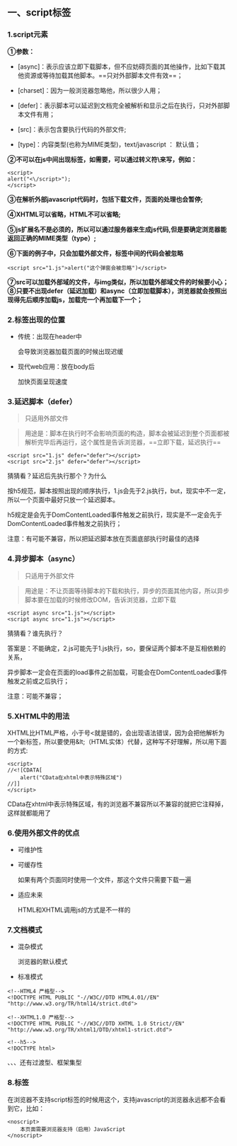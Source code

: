## 一、script标签

### 1.script元素

**①参数：**

- [async]：表示应该立即下载脚本，但不应妨碍页面的其他操作，比如下载其他资源或等待加载其他脚本。==只对外部脚本文件有效==；

- [charset]：因为一般浏览器忽略他，所以很少人用；

- [defer]：表示脚本可以延迟到文档完全被解析和显示之后在执行，只对外部脚本文件有用；

- [src]：表示包含要执行代码的外部文件;

- [type]：内容类型(也称为MIME类型)，text/javascript  ： 默认值；


**②不可以在js中间出现</script>标签，如需要，可以通过转义符\来写，例如：**

```
<script>
alert("<\/script>");
</script>
```
**③在解析外部javascript代码时，包括下载文件，页面的处理也会暂停;**

**④XHTML可以省略</script>，HTML不可以省略;**

**⑤js扩展名不是必须的，所以可以通过服务器来生成js代码,但是要确定浏览器能返回正确的MIME类型（type）;**

**⑥下面的例子中，只会加载外部文件，标签中间的代码会被忽略**
```
<script src="1.js">alert("这个弹窗会被忽略")</script>
```
**⑦src可以加载外部域的文件，与img类似，所以加载外部域文件的时候要小心；**
**⑧只要不出现defer（延迟加载）和async（立即加载脚本），浏览器就会按照出现得先后顺序加载js，加载完一个再加载下一个；**

### 2.标签出现的位置

- 传统：出现在header中
    
    会导致浏览器加载页面的时候出现迟缓
- 现代web应用：放在body后

    加快页面呈现速度
    
### 3.延迟脚本（defer）
> 只适用外部文件

> 用途是：脚本在执行时不会影响页面的构造，脚本会被延迟到整个页面都被解析完毕后再运行，这个属性是告诉浏览器，==立即下载，延迟执行==


```
<script src="1.js" defer="defer"></script>
<script src="2.js" defer="defer"></script>
```
猜猜看？延迟后先执行那个？为什么

按h5规范，脚本按照出现的顺序执行，1.js会先于2.js执行，but，现实中不一定，所以一个页面中最好只放一个延迟脚本。

h5规定是会先于DomContentLoaded事件触发之前执行，现实是不一定会先于DomContentLoaded事件触发之前执行；

注意：有可能不兼容，所以把延迟脚本放在页面底部执行时最佳的选择

### 4.异步脚本（async）

> 只适用于外部文件

> 用途是：不让页面等待脚本的下载和执行，异步的页面其他内容，所以异步脚本要在加载的时候修改DOM，告诉浏览器，立即下载

```
<script async src="1.js"></script>
<script async src="1.js"></script>
```
猜猜看？谁先执行？

答案是：不能确定，2.js可能先于1.js执行，so，要保证两个脚本不是互相依赖的关系，

异步脚本一定会在页面的load事件之前加载，可能会在DomContentLoaded事件触发之前或之后执行；

注意：可能不兼容；

### 5.XHTML中的用法

XHTML比HTML严格，小于号<就是错的，会出现语法错误，因为会把他解析为一个新标签，所以要使用\&lt;（HTML实体）代替，这种写不好理解，所以用下面的方式:

```
<script>
//<![CDATA[
    alert("CData在xhtml中表示特殊区域")
//]]
</script>
```

CData在xhtml中表示特殊区域，有的浏览器不兼容所以不兼容的就把它注释掉，这样就都能用了

### 6.使用外部文件的优点

- 可维护性
- 可缓存性

    如果有两个页面同时使用一个文件，那这个文件只需要下载一遍
- 适应未来

    HTML和XHTML调用js的方式是不一样的
    
### 7.文档模式

- 混杂模式

  浏览器的默认模式
- 标准模式
    
```
<!--HTML4 严格型-->
<!DOCTYPE HTML PUBLIC "-//W3C//DTD HTML4.01//EN" "http://www.w3.org/TR/html14/strict.dtd">

<!--XHTML1.0 严格型-->
<!DOCTYPE HTML PUBLIC "-//W3C//DTD XHTML 1.0 Strict//EN" "http://www.w3.org/TR/xhtml1/DTD/xhtml1-strict.dtd">

<!--h5-->
<!DOCTYPE html>
```
、、、还有过渡型、框架集型

### 8.<noscript>标签
在浏览器不支持script标签的时候用这个，支持javascript的浏览器永远都不会看到它，比如：

```
<noscript>
    本页面需要浏览器支持（启用）JavaScript
</noscript>
```

